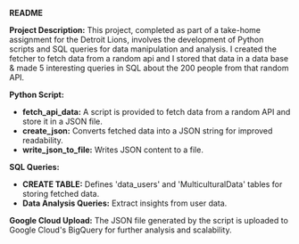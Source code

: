 **README**

**Project Description:**
This project, completed as part of a take-home assignment for the Detroit Lions, involves the development of Python scripts and SQL queries for data manipulation and analysis. I created the fetcher to fetch data from a random api and I stored that data in a data base & made 5 interesting queries in SQL about the 200 people from that random API.

**Python Script:**
- **fetch_api_data:** A script is provided to fetch data from a random API and store it in a JSON file.
- **create_json:** Converts fetched data into a JSON string for improved readability.
- **write_json_to_file:** Writes JSON content to a file.

**SQL Queries:**
- **CREATE TABLE:** Defines 'data_users' and 'MulticulturalData' tables for storing fetched data.
- **Data Analysis Queries:** Extract insights from user data.

**Google Cloud Upload:**
The JSON file generated by the script is uploaded to Google Cloud's BigQuery for further analysis and scalability.
